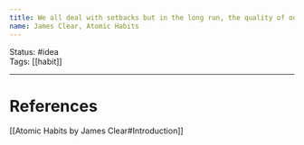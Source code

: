 ```yaml
---
title: We all deal with setbacks but in the long run, the quality of our lives often depends on the quality of our habits.
name: James Clear, Atomic Habits
---
```


Status: #idea  
Tags: [[habit]]

---
# References
[[Atomic Habits by James Clear#Introduction]]
